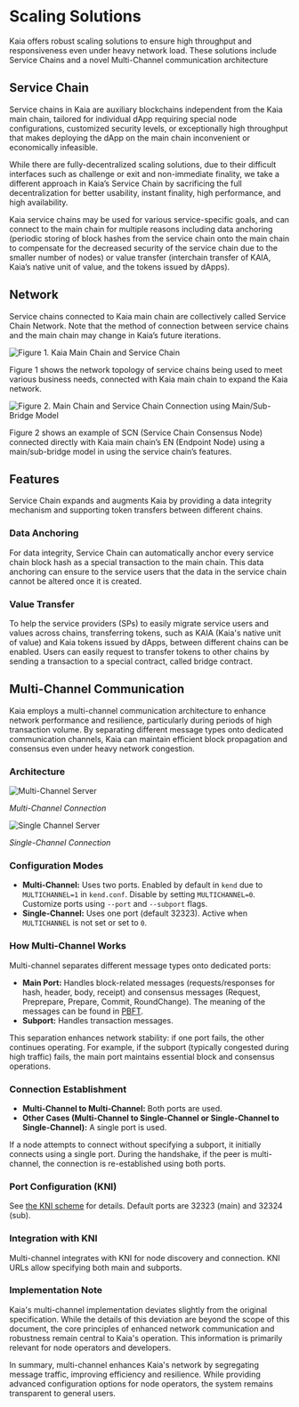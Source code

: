 # Scaling Solutions

Kaia offers robust scaling solutions to ensure high throughput and responsiveness even under heavy network load. These solutions include Service Chains and a novel Multi-Channel communication architecture

## Service Chain <a id="service-chain"></a>

Service chains in Kaia are auxiliary blockchains independent from the Kaia main chain,
tailored for individual dApp requiring special node configurations, customized security levels,
or exceptionally high throughput that makes deploying the dApp on the main chain inconvenient or economically infeasible.

While there are fully-decentralized scaling solutions, due to their difficult interfaces such as challenge or exit and non-immediate finality,
we take a different approach in Kaia’s Service Chain by sacrificing the full decentralization for better usability,
instant finality, high performance, and high availability.

Kaia service chains may be used for various service-specific goals,
and can connect to the main chain for multiple reasons including data anchoring (periodic storing of block hashes
from the service chain onto the main chain to compensate for the decreased security of the service chain due to the smaller number of nodes) or
value transfer (interchain transfer of KAIA, Kaia’s native unit of value, and the tokens
issued by dApps).

## Network <a id="network"></a>

Service chains connected to Kaia main chain are collectively called Service Chain Network.
Note that the method of connection between service chains and the main chain may change in Kaia’s future iterations.

![Figure 1. Kaia Main Chain and Service Chain](/img/learn/mainchain_servicechain.png)

Figure 1 shows the network topology of service chains being used to meet various business needs, connected
with Kaia main chain to expand the Kaia network.

![Figure 2. Main Chain and Service Chain Connection using Main/Sub-Bridge Model](/img/learn/sc_connection.png)

Figure 2 shows an example of SCN (Service Chain Consensus Node) connected directly with Kaia main chain’s EN (Endpoint Node)
using a main/sub-bridge model in using the service chain’s features.

## Features <a id="features"></a>

Service Chain expands and augments Kaia by providing a data integrity mechanism and supporting token transfers between different chains.

### Data Anchoring <a id="data-anchoring"></a>

For data integrity, Service Chain can automatically anchor every service chain block hash as a special transaction to the main chain.
This data anchoring can ensure to the service users that the data in the service chain cannot be altered once it is created.

### Value Transfer <a id="value-transfer"></a>

To help the service providers (SPs) to easily migrate service users and values across chains,
transferring tokens, such as KAIA (Kaia's native unit of value) and Kaia tokens issued by dApps, between different chains can be enabled.
Users can easily request to transfer tokens to other chains by sending a transaction to a special contract, called bridge contract.

## Multi-Channel Communication

Kaia employs a multi-channel communication architecture to enhance network performance and resilience, particularly during periods of high transaction volume. By separating different message types onto dedicated communication channels, Kaia can maintain efficient block propagation and consensus even under heavy network congestion.

### Architecture

![Multi-Channel Server](/img/learn/multichannel.png)

_Multi-Channel Connection_

![Single Channel Server](/img/learn/singlechannel.png)

_Single-Channel Connection_

### Configuration Modes

- **Multi-Channel:** Uses two ports. Enabled by default in `kend` due to `MULTICHANNEL=1` in `kend.conf`. Disable by setting `MULTICHANNEL=0`. Customize ports using `--port` and `--subport` flags.
- **Single-Channel:** Uses one port (default 32323). Active when `MULTICHANNEL` is not set or set to `0`.

### How Multi-Channel Works

Multi-channel separates different message types onto dedicated ports:

- **Main Port:** Handles block-related messages (requests/responses for hash, header, body, receipt) and consensus messages (Request, Preprepare, Prepare, Commit, RoundChange). The meaning of the messages can be found in [PBFT](./consensus-mechanism.md#pbft-practical-byzantine-fault-tolerance).
- **Subport:** Handles transaction messages.

This separation enhances network stability: if one port fails, the other continues operating. For example, if the subport (typically congested during high traffic) fails, the main port maintains essential block and consensus operations.

### Connection Establishment

- **Multi-Channel to Multi-Channel:** Both ports are used.
- **Other Cases (Multi-Channel to Single-Channel or Single-Channel to Single-Channel):** A single port is used.

If a node attempts to connect without specifying a subport, it initially connects using a single port. During the handshake, if the peer is multi-channel, the connection is re-established using both ports.

### Port Configuration (KNI)

See [the KNI scheme](./kni.md) for details. Default ports are 32323 (main) and 32324 (sub).

### Integration with KNI

Multi-channel integrates with KNI for node discovery and connection. KNI URLs allow specifying both main and subports.

### Implementation Note

Kaia's multi-channel implementation deviates slightly from the original specification. While the details of this deviation are beyond the scope of this document, the core principles of enhanced network communication and robustness remain central to Kaia's operation. This information is primarily relevant for node operators and developers.

In summary, multi-channel enhances Kaia's network by segregating message traffic, improving efficiency and resilience. While providing advanced configuration options for node operators, the system remains transparent to general users.